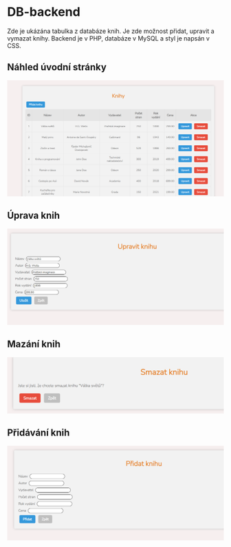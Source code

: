 # DB-backend

Zde je ukázána tabulka z databáze knih.
Je zde možnost přidat, upravit a vymazat knihy. Backend je v PHP, databáze v MySQL a styl je napsán v CSS.

## Náhled úvodní stránky
 ![Index.php](img/index.png)

## Úprava knih
 ![edit.php](img/edit.png)

## Mazání knih
 ![edit.php](img/delete.png)

## Přidávání knih
 ![edit.php](img/add.png)
